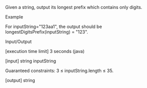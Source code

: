 Given a string, output its longest prefix which contains only digits.

Example

For inputString="123aa1", the output should be
longestDigitsPrefix(inputString) = "123".

Input/Output

[execution time limit] 3 seconds (java)

[input] string inputString

Guaranteed constraints:
3 ≤ inputString.length ≤ 35.

[output] string